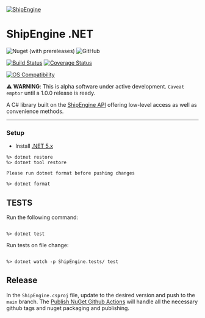 [![ShipEngine](https://shipengine.github.io/img/shipengine-logo-wide.png)](https://shipengine.com)

# ShipEngine .NET

![Nuget (with prereleases)](https://img.shields.io/nuget/vpre/ShipEngine)
![GitHub](https://img.shields.io/github/license/ShipEngine/shipengine-dotnet)

[![Build Status](https://github.com/ShipEngine/shipengine-dotnet/workflows/CI-CD/badge.svg)](https://github.com/ShipEngine/shipengine-dotnet/actions)
[![Coverage Status](https://coveralls.io/repos/github/ShipEngine/shipengine-dotnet/badge.svg?branch=main)](https://coveralls.io/github/ShipEngine/shipengine-dotnet?branch=main)

[![OS Compatibility](https://shipengine.github.io/img/badges/os-badges.svg)](https://github.com/ShipEngine/shipengine-dotnet/actions)

:warning: **WARNING**: This is alpha software under active development. `Caveat emptor` until a 1.0.0 release is ready.

A C# library built on the [ShipEngine API](https://shipengine.com) offering low-level access as well as convenience methods.

<hr />

### Setup

- Install [.NET 5.x](https://dotnet.microsoft.com/download)

```
%> dotnet restore
%> dotnet tool restore

Please run dotnet format before pushing changes

%> dotnet format
```

## TESTS

Run the following command:

```

%> dotnet test

```

Run tests on file change:

```

%> dotnet watch -p ShipEngine.tests/ test

```

## Release

In the `ShipEngine.csproj` file, update to the desired version and push to the `main` branch.
The [Publish NuGet Github Actions](https://github.com/marketplace/actions/publish-nuget) will handle all the necessary github tags and nuget packaging and publishing.
